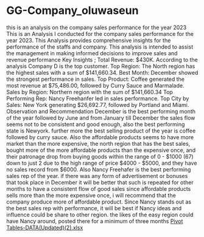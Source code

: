 # GG-Company_oluwaseun
this is an analysis on the company sales performance for the year 2023
This is an Analysis I conducted for the company sales performance for the year 2023. This Analysis provides comprehensive insights for the performance of the staffs and company. This analysis is intended to assist the management in making informed decisions to improve sales and revenue performance
Key Insights ;
Total Revenue: $430K. 
According to the analysis Company D is the top customer.
Top Region: The North region has the highest sales with a sum of  $141,660.34.
Best Month: December showed the strongest performance in sales.
Top Product: Coffee generated the most revenue at $75,486.00, followed by Curry Sauce and Marmalade.
Sales by Region: Northern region with the sum of  $141,660.34
Top Performing Rep: Nancy Freehanfer led in sales performance.
Top City by Sales: New York generating $26,692.77, followed by Portland and Miami.
Observation and Recommendation
December is the best performing month of the year followed by June and from January till December the sales flow seems not to be consistent and good enough, also the best performing state is Newyork.
further more the best selling product of the year is coffee followed by curry sauce.
Also the affordable products seems to have more market than the more expensive, the north region that has the best sales, bought more of the more affordable products than the expensive once, and their patronage drop from buying goods within the range of 0 - $1000 (67) down to just 2 due to the high range of price $4000 - $5000, and they have no sales record from $6000.
Also Nancy Freehafer is the best performing sales rep of the year.
if there was any form of advertisement or bonuses that took place in December it will be better that such is repeated for other months to have a consistent flow of good sales
since affordable products sells more than the more expensive once, i will recommend that the company produce more of affordable product.
Since Nancy stands out as the best sales rep with performance, it will be best if Nancy ideas and influence could be share to other region. the likes of the easy region could have Nancy around, posted there for  a minimum of three months [Pivot Tables-DATA(Updated)(2).xlsx](https://github.com/user-attachments/files/18430657/Pivot.Tables-DATA.Updated.2.xlsx)
